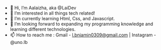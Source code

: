 - 👋 Hi, I’m Aalaizha, aka @LaiDev
- 👀 I’m interested in all things tech related!
- 🌱 I’m currently learning Html, Css, and Javascript.
- 💞️ I’m looking forward to expanding my programming knowledge and learning different technologies.
- 📫 How to reach me : Gmail - l.bnjamin0309@gmail.com | Instagram - @uno.lb 

<!---
LaiDev/LaiDev is a ✨ special ✨ repository because its `README.md` (this file) appears on your GitHub profile.
You can click the Preview link to take a look at your changes.
--->
